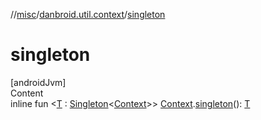 //[misc](../index.md)/[danbroid.util.context](index.md)/[singleton](singleton.md)



# singleton  
[androidJvm]  
Content  
inline fun <[T](singleton.md) : [Singleton](-singleton/index.md)<[Context](https://developer.android.com/reference/kotlin/android/content/Context.html)>> [Context](https://developer.android.com/reference/kotlin/android/content/Context.html).[singleton](singleton.md)(): [T](singleton.md)  



